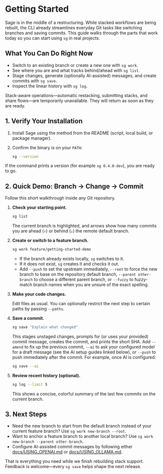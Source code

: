 # Getting Started

Sage is in the middle of a restructuring. While stacked workflows are being rebuilt, the CLI already streamlines everyday Git tasks like switching branches and saving commits. This guide walks through the parts that work today so you can start using `sg` in real projects.

## What You Can Do Right Now

- Switch to an existing branch or create a new one with `sg work`.
- See where you are and what tracks behind/ahead with `sg list`.
- Stage changes, generate (optionally AI-assisted) messages, and create commits with `sg save`.
- Inspect the linear history with `sg log`.

Stack-aware operations—automatic restacking, submitting stacks, and share flows—are temporarily unavailable. They will return as soon as they are ready.

## 1. Verify Your Installation

1. Install Sage using the method from the README (script, local build, or package manager).
2. Confirm the binary is on your `PATH`:

   ```bash
   sg --version
   ```

If the command prints a version (for example `sg 0.4.0-dev`), you are ready to go.

## 2. Quick Demo: Branch → Change → Commit

Follow this short walkthrough inside any Git repository.

1. **Check your starting point.**

   ```bash
   sg list
   ```

   The current branch is highlighted, and arrows show how many commits you are ahead (`↑`) or behind (`↓`) the remote default branch.

2. **Create or switch to a feature branch.**

   ```bash
   sg work feature/getting-started-demo
   ```

   - If the branch already exists locally, `sg` switches to it.
   - If it does not exist, `sg` creates it and checks it out.
   - Add `--push` to set the upstream immediately, `--root` to force the new branch to base on the repository default branch, `--parent other-branch` to choose a different parent branch, or `--fuzzy` to fuzzy-match branch names when you are unsure of the exact spelling.

3. **Make your code changes.**

   Edit files as usual. You can optionally restrict the next step to certain paths by passing `--paths`.

4. **Save a commit.**

   ```bash
   sg save "Explain what changed"
   ```

   This stages unstaged changes, prompts for (or uses your provided) commit message, creates the commit, and prints the short SHA. Add `--amend` to fix up the previous commit, `--ai` to ask your configured model for a draft message (see the AI setup guides linked below), or `--push` to push immediately after the commit. For example, once AI is configured:

   ```bash
   sg save --ai
   ```

5. **Review recent history (optional).**

   ```bash
   sg log --limit 5
   ```

   This shows a concise, colorful summary of the last few commits on the current branch.

## 3. Next Steps

- Need the new branch to start from the default branch instead of your current feature branch? Use `sg work new-branch --root`.
- Want to anchor a feature branch to another local branch? Use `sg work new-branch --parent other-branch`.
- Configure AI-assisted commit messages by following either [docs/USING_OPENAI.md](USING_OPENAI.md) or [docs/USING_OLLAMA.md](USING_OLLAMA.md).

That is everything you need while we finish rebuilding stack support. Feedback is welcome—every `sg save` helps shape the next release.
